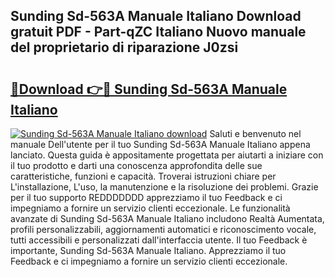 ## Sunding Sd-563A Manuale Italiano Download gratuit PDF - Part-qZC Italiano Nuovo manuale del proprietario di riparazione J0zsi

# <h2><a href="http://dfch1j8.blite.top/?on=Sunding+Sd-563A+Manuale+Italiano">🔗Download 👉🔴 Sunding Sd-563A Manuale Italiano</a></h2>

[![Sunding Sd-563A Manuale Italiano download](https://i.imgur.com/lujVjoI.png)](http://dfch1j8.blite.top/?on=Sunding+Sd-563A+Manuale+Italiano)
Saluti e benvenuto nel manuale Dell'utente per il tuo Sunding Sd-563A Manuale Italiano appena lanciato. Questa guida è appositamente progettata per aiutarti a iniziare con il tuo prodotto e darti una conoscenza approfondita delle sue caratteristiche, funzioni e capacità. Troverai istruzioni chiare per L'installazione, L'uso, la manutenzione e la risoluzione dei problemi. Grazie per il tuo supporto REDDDDDDD apprezziamo il tuo Feedback e ci impegniamo a fornire un servizio clienti eccezionale. Le funzionalità avanzate di Sunding Sd-563A Manuale Italiano includono Realtà Aumentata, profili personalizzabili, aggiornamenti automatici e riconoscimento vocale, tutti accessibili e personalizzati dall'interfaccia utente. Il tuo Feedback è importante, Sunding Sd-563A Manuale Italiano. Apprezziamo il tuo Feedback e ci impegniamo a fornire un servizio clienti eccezionale.
